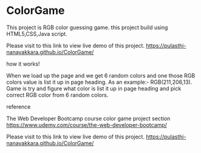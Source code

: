 # ColorGame
This project is RGB color guessing game. 
this project build using HTML5,CSS,Java script.

Please visit to this link to view live demo of this project.
https://pulasthi-nanayakkara.github.io/ColorGame/ 


   how it works!

When we load up the page and we get 6 random colors  and one those RGB colors value  is list it up in page heading. As an example:- RGB(211,206,13). Game is try and figure what color is list it up in page heading and pick correct RGB color from 6 random colors. 

   reference
   
   
  The Web Developer Bootcamp course color game project section
 https://www.udemy.com/course/the-web-developer-bootcamp/
 
 
 Please visit to this link to view live demo of this project.
https://pulasthi-nanayakkara.github.io/ColorGame/ 


